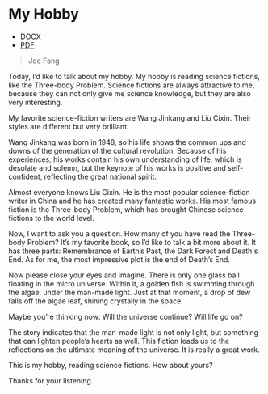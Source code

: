 # My Hobby 
* [DOCX](/epic/WdloCcTojoTsvFay/gxkwHVyTeuf8FCbr.docx)
* [PDF](/epic/WdloCcTojoTsvFay/gxkwHVyTeuf8FCbr.pdf)
> Joe Fang 

Today, I’d like to talk about my hobby. My hobby is reading science fictions, like the Three-body Problem. Science fictions are always attractive to me, because they can not only give me science knowledge, but they are also very interesting. 

My favorite science-fiction writers are Wang Jinkang and Liu Cixin. Their styles are different but very brilliant. 

Wang Jinkang was born in 1948, so his life shows the common ups and downs of the generation of the cultural revolution. Because of his experiences, his works contain his own understanding of life, which is desolate and solemn, but the keynote of his works is positive and self-confident, reflecting the great national spirit. 

Almost everyone knows Liu Cixin. He is the most popular science-fiction writer in China and he has created many fantastic works. His most famous fiction is the Three-body Problem, which has brought Chinese science fictions to the world level.

Now, I want to ask you a question. How many of you have read the Three-body Problem? It’s my favorite book, so I’d like to talk a bit more about it. It has three parts: Remembrance of Earth’s Past, the Dark Forest and Death's End. As for me, the most impressive plot is the end of Death’s End. 

Now please close your eyes and imagine. There is only one glass ball floating in the micro universe. Within it, a golden fish is swimming through the algae, under the man-made light. Just at that moment, a drop of dew falls off the algae leaf, shining crystally in the space. 

Maybe you’re thinking now: Will the universe continue? Will life go on? 

The story indicates that the man-made light is not only light, but something that can lighten people’s hearts as well. This fiction leads us to the reflections on the ultimate meaning of the universe. It is really a great work.

This is my hobby, reading science fictions. How about yours? 

Thanks for your listening.

